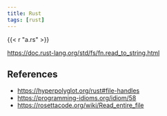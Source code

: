 ```yaml
---
title: Rust
tags: [rust]
---
```


{{< r "a.rs" >}}

<https://doc.rust-lang.org/std/fs/fn.read_to_string.html>

## References

- <https://hyperpolyglot.org/rust#file-handles>
- <https://programming-idioms.org/idiom/58>
- <https://rosettacode.org/wiki/Read_entire_file>
